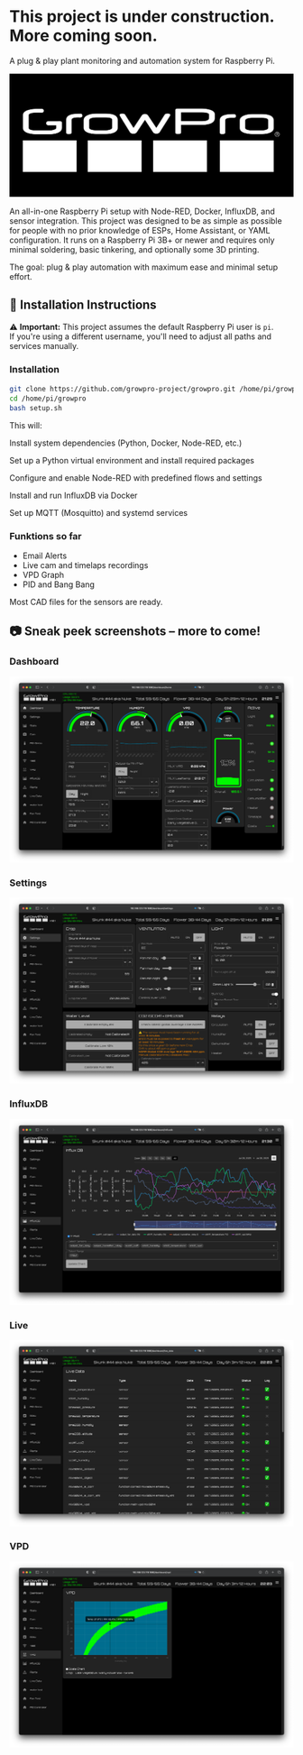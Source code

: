 # This project is under construction. More coming soon.
A plug & play plant monitoring and automation system for Raspberry Pi.


![Logo](https://raw.githubusercontent.com/growpro-project/growpro-assets/main/images/logo/logo.svg)




An all-in-one Raspberry Pi setup with Node-RED, Docker, InfluxDB, and sensor integration.
This project was designed to be as simple as possible for people with no prior knowledge of ESPs, Home Assistant, or YAML configuration.
It runs on a Raspberry Pi 3B+ or newer and requires only minimal soldering, basic tinkering, and optionally some 3D printing.

The goal: plug & play automation with maximum ease and minimal setup effort.

## 🚀 Installation Instructions

⚠️ **Important:** This project assumes the default Raspberry Pi user is `pi`.  
If you're using a different username, you'll need to adjust all paths and services manually.

### Installation

```bash
git clone https://github.com/growpro-project/growpro.git /home/pi/growpro
cd /home/pi/growpro
bash setup.sh
```


This will:

Install system dependencies (Python, Docker, Node-RED, etc.)

Set up a Python virtual environment and install required packages

Configure and enable Node-RED with predefined flows and settings

Install and run InfluxDB via Docker

Set up MQTT (Mosquitto) and systemd services

### Funktions so far

- Email Alerts
- Live cam and timelaps recordings
- VPD Graph
- PID and Bang Bang

Most CAD files for the sensors are ready.

## 📷 Sneak peek screenshots – more to come!
### Dashboard
![Logo](https://raw.githubusercontent.com/growpro-project/growpro-assets/main/images/screenshots/dashboard.png)

### Settings
![Logo](https://raw.githubusercontent.com/growpro-project/growpro-assets/main/images/screenshots/settings.png)

### InfluxDB
![Logo](https://raw.githubusercontent.com/growpro-project/growpro-assets/main/images/screenshots/influx.png)

### Live
![Logo](https://raw.githubusercontent.com/growpro-project/growpro-assets/main/images/screenshots/live.png)

### VPD
![Logo](https://raw.githubusercontent.com/growpro-project/growpro-assets/main/images/screenshots/vpd.png)
